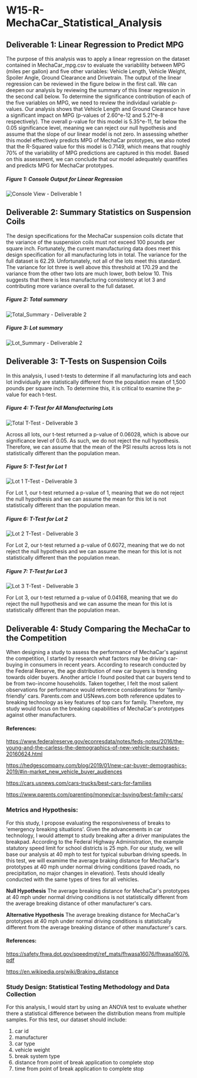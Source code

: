 # W15-R-MechaCar_Statistical_Analysis

## Deliverable 1: Linear Regression to Predict MPG
The purpose of this analysis was to apply a linear regression on the dataset contained in MechaCar_mpg.csv to evaluate the variablility between MPG (miles per gallon) and five other variables: Vehicle Length, Vehicle Weight, Spoiler Angle, Ground Clearance and Drivetrain. The output of the linear regression can be reviewed in the figure below in the first call. We can deepen our analysis by reviewing the summary of this linear regression in the second call below. To determine the significance contribution of each of the five variables on MPG, we need to review the individaul variable p-values. Our analysis shows that Vehicle Length and Ground Clearance have a significant impact on MPG (p-values of 2.60^e-12 and 5.21^e-8 respectively). The overall p-value for this model is 5.35^e-11, far below the 0.05 significance level, meaning we can reject our null hypothesis and assume that the slope of our linear model is not zero. In assessing whether this model effectively predicts MPG of MechaCar prototypes, we also noted that the R-Squared value for this model is 0.7149, which means that roughly 70% of the variability of MPG predictions are captured in this model. Based on this assessment, we can conclude that our model adequately quantifies and predicts MPG for MechaCar prototypes.

##### Figure 1: Console Output for Linear Regression
![Console View - Deliverable 1](https://user-images.githubusercontent.com/81983110/127785401-c2660833-76fc-424c-9e86-dac244467088.png)

## Deliverable 2: Summary Statistics on Suspension Coils
The design specifications for the MechaCar suspension coils dictate that the variance of the suspension coils must not exceed 100 pounds per square inch. Fortunately, the current manufacturing data does meet this design specification for all manufacturing lots in total. The variance for the full dataset is 62.29. Unfortunately, not all of the lots meet this standard. The variance for lot three is well above this threshold at 170.29 and the variance from the other two lots are much lower, both below 10. This suggests that there is less manufacturing consistency at lot 3 and contributing more variance overall to the full dataset. 

##### Figure 2: Total summary
![Total_Summary - Deliverable 2](https://user-images.githubusercontent.com/81983110/127785976-56b506bc-cbba-4817-a3c5-ba767f4b0139.png)

##### Figure 3: Lot summary
![Lot_Summary - Deliverable 2](https://user-images.githubusercontent.com/81983110/127785975-dc57d004-a480-46f1-9487-6905b5006ccf.png)

## Deliverable 3: T-Tests on Suspension Coils
In this analysis, I used t-tests to determine if all manufacturing lots and each lot individually are statistically different from the population mean of 1,500 pounds per square inch. To determine this, it is critical to examine the p-value for each t-test.

##### Figure 4: T-Test for All Manufacturing Lots
![Total T-Test - Deliverable 3](https://user-images.githubusercontent.com/81983110/127787125-c7616bac-8b43-4a7c-865d-61bdf6a3a1b3.png)

Across all lots, our t-test returned a p-value of 0.06028, which is above our significance level of 0.05. As such, we do not reject the null hypothesis. Therefore, we can assume that  the mean of the PSI results across lots is not statistically different than the population mean. 

##### Figure 5: T-Test for Lot 1
![Lot 1 T-Test - Deliverable 3](https://user-images.githubusercontent.com/81983110/127787121-5c034360-eff0-4baa-8714-bb84fb088692.png)

For Lot 1, our t-test returned a p-value of 1, meaning that we do not reject the null hypothesis and we can assume the mean for this lot is not statistically different than the population mean. 

##### Figure 6: T-Test for Lot 2
![Lot 2 T-Test - Deliverable 3](https://user-images.githubusercontent.com/81983110/127787122-125eb6de-455a-4055-997b-4ad63c0f27c2.png)

For Lot 2, our t-test returned a p-value of 0.6072, meaning that we do not reject the null hypothesis and we can assume the mean for this lot is not statistically different than the population mean. 

##### Figure 7: T-Test for Lot 3
![Lot 3 T-Test - Deliverable 3](https://user-images.githubusercontent.com/81983110/127787124-7583af03-33ef-4931-b9d6-6c9cd2e5cd22.png)

For Lot 3, our t-test returned a p-value of 0.04168, meaning that we do reject the null hypothesis and we can assume the mean for this lot is statistically different than the population mean. 

## Deliverable 4: Study Comparing the MechaCar to the Competition
When designing a study to assess the performance of MechaCar's against the competition, I started by research what factors may be driving car-buying in consumers in recent years. According to research conducted by the Federal Reserve, the age distribution of new car buyers is trending towards older buyers. Another article I found posited that car buyers tend to be from two-income households. Taken together, I felt the most salient observations for performance would reference considerations for 'family-friendly' cars. Parents.com and USNews.com both reference updates to breaking technology as key features of top cars for family. Therefore, my study would focus on the breaking capabilities of MechaCar's prototypes against other manufacturers.

#### References:
https://www.federalreserve.gov/econresdata/notes/feds-notes/2016/the-young-and-the-carless-the-demographics-of-new-vehicle-purchases-20160624.html

https://hedgescompany.com/blog/2019/01/new-car-buyer-demographics-2019/#in-market_new_vehicle_buyer_audiences

https://cars.usnews.com/cars-trucks/best-cars-for-families

https://www.parents.com/parenting/money/car-buying/best-family-cars/

### Metrics and Hypothesis:
For this study, I propose evaluating the responsiveness of breaks to 'emergency breaking situations'. Given the advancements in car technology, I would attempt to study breaking after a driver manipulates the breakpad. According to the Federal Highway Administration, the example statutory speed limit for school districts is 25 mph. For our study, we will base our analysis at 40 mph to test for typical suburban driving speeds. In this test, we will examime the average braking distance for MechaCar's prototypes at 40 mph under normal driving conditions (paved roads, no precipitation, no major changes in elevation). Tests should ideally conducted with the same types of tires for all vehicles.

**Null Hypothesis**
The average breaking distance for MechaCar's prototypes at 40 mph under normal driving conditions is not statistically different from the average breaking distance of other manufacturer's cars. 

**Alternative Hypothesis**
The average breaking distance for MechaCar's prototypes at 40 mph under normal driving conditions is statistically different from the average breaking distance of other manufacturer's cars.

#### References:
https://safety.fhwa.dot.gov/speedmgt/ref_mats/fhwasa16076/fhwasa16076.pdf

https://en.wikipedia.org/wiki/Braking_distance

### Study Design: Statistical Testing Methodology and Data Collection
For this analysis, I would start by using an ANOVA test to evaluate whether there a statistical difference between the distribution means from multiple samples. For this test, our dataset should include:
  1. car id
  2. manufacturer
  3. car type
  4. vehicle weight
  5. break system type
  6. distance from point of break application to complete stop
  7. time from point of break application to complete stop 



